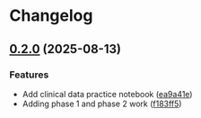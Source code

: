 # Changelog

## [0.2.0](https://github.com/bhklab/clinical-data-mapping/compare/v0.1.0...v0.2.0) (2025-08-13)


### Features

* Add clinical data practice notebook ([ea9a41e](https://github.com/bhklab/clinical-data-mapping/commit/ea9a41e5017e48cd91f9ad06ebd285e42cc77678))
* Adding phase 1 and phase 2 work ([f183ff5](https://github.com/bhklab/clinical-data-mapping/commit/f183ff5b0fdbd5eb3724a771e635babe1700433b))
